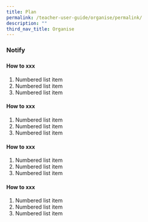 ```yaml
---
title: Plan
permalink: /teacher-user-guide/organise/permalink/
description: ""
third_nav_title: Organise
---
```

<h3>Notify</h3><h3>
</h3><h4>How to xxx</h4>

1. Numbered list item
2. Numbered list item
3. Numbered list item
	

<h4>How to xxx</h4>

1. Numbered list item
2. Numbered list item
3. Numbered list item
	
	
	
<h4>How to xxx</h4>

1. Numbered list item
2. Numbered list item
3. Numbered list item
	
<h4>How to xxx</h4>

1. Numbered list item
2. Numbered list item
3. Numbered list item